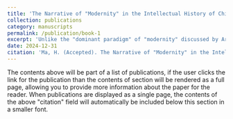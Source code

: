 ```yaml
---
title: 'The Narrative of "Modernity" in the Intellectual History of China and Its Crisis 改革開放以來中國思想史中的「現代」敘事及其危機'
collection: publications
category: manuscripts
permalink: /publication/book-1
excerpt: 'Unlike the "dominant paradigm" of "modernity" discussed by Arif Dirlik in terms of its "hegemonic position," in the process of the shift from the intellectual history narrative of the 1980s to that of the 1990s, the "space for intellectual choices" not only never shrank, but on the contrary, expanded. However, this expansion of "choice space" did not come about through the hoped-for "dialogue between the present and the past, or between contemporary historians and their predecessors." Instead, the reconstruction of the narrative of "modernity" in the intellectual history beginning in the late 1980s not only caused a rupture between new and old narratives, but also led to the departure of key arguments and concepts that once held a crucial position within the old narrative, further contributing to the internal changes and gradual collapse of the new narrative.'
date: 2024-12-31
citation: 'Ma, H. (Accepted). The Narrative of "Modernity" in the Intellectual History of China and Its Crisis. Twenty-First Century.'
---
```


The contents above will be part of a list of publications, if the user clicks the link for the publication than the contents of section will be rendered as a full page, allowing you to provide more information about the paper for the reader. When publications are displayed as a single page, the contents of the above "citation" field will automatically be included below this section in a smaller font.
